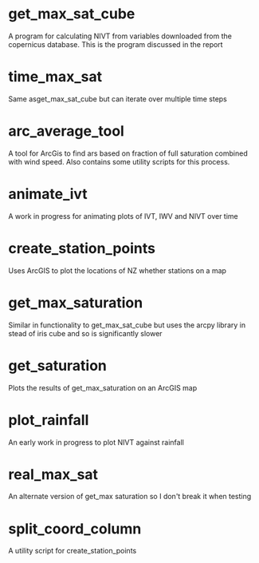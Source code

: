 
# get_max_sat_cube
A program for calculating NIVT from variables downloaded from the copernicus database.
This is the program discussed in the report

# time_max_sat
Same asget_max_sat_cube but can iterate over multiple time steps

# arc_average_tool
A tool for ArcGis to find ars based on fraction of full saturation combined with wind speed.
Also contains some utility scripts for this process.

# animate_ivt
A work in progress for animating plots of IVT, IWV and NIVT over time

# create_station_points
Uses ArcGIS to plot the locations of NZ whether stations on a map


# get_max_saturation
Similar in functionality to get_max_sat_cube but uses the arcpy library in stead of iris cube 
and so is significantly slower

# get_saturation
Plots the results of get_max_saturation on an ArcGIS map

# plot_rainfall
An early work in progress to plot NIVT against rainfall

# real_max_sat
An alternate version of get_max saturation so I don't break it when testing

# split_coord_column
A utility script for create_station_points


